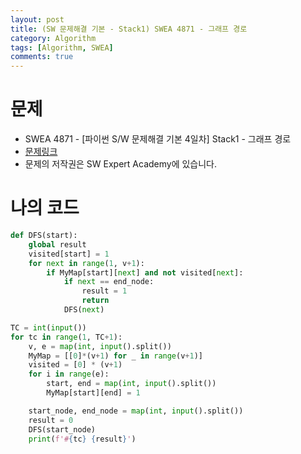 ```yaml
---
layout: post
title: (SW 문제해결 기본 - Stack1) SWEA 4871 - 그래프 경로
category: Algorithm
tags: [Algorithm, SWEA]
comments: true
---
```




# 문제

-  SWEA 4871 - [파이썬 S/W 문제해결 기본 4일차] Stack1 - 그래프 경로
-  [문제링크](https://www.swexpertacademy.com/main/learn/course/subjectDetail.do?courseId=AVuPDN86AAXw5UW6&subjectId=AWOVHzyqqe8DFAWg#)
-  문제의 저작권은 SW Expert Academy에 있습니다.



# 나의 코드


```python
def DFS(start):
    global result
    visited[start] = 1
    for next in range(1, v+1):
        if MyMap[start][next] and not visited[next]:
            if next == end_node:
                result = 1
                return
            DFS(next)

TC = int(input())
for tc in range(1, TC+1):
    v, e = map(int, input().split())
    MyMap = [[0]*(v+1) for _ in range(v+1)]
    visited = [0] * (v+1)
    for i in range(e):
        start, end = map(int, input().split())
        MyMap[start][end] = 1

    start_node, end_node = map(int, input().split())
    result = 0
    DFS(start_node)
    print(f'#{tc} {result}')
```

